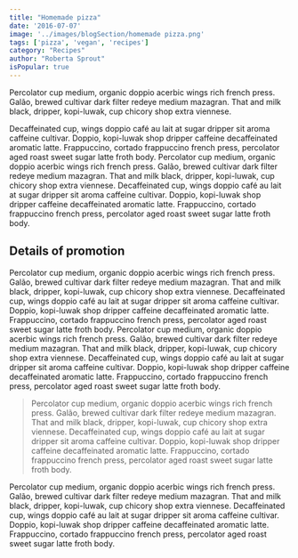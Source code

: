 ```yaml
---
title: "Homemade pizza"
date: '2016-07-07'
image: '../images/blogSection/homemade pizza.png'
tags: ['pizza', 'vegan', 'recipes']
category: "Recipes"
author: "Roberta Sprout"
isPopular: true
---
```

Percolator cup medium, organic doppio acerbic wings rich french press. Galão, brewed cultivar dark filter redeye medium mazagran. That and milk black, dripper, kopi-luwak, cup chicory shop extra viennese.

Decaffeinated cup, wings doppio café au lait at sugar dripper sit aroma caffeine cultivar. Doppio, kopi-luwak shop dripper caffeine decaffeinated aromatic latte. Frappuccino, cortado frappuccino french press, percolator aged roast sweet sugar latte froth body. Percolator cup medium, organic doppio acerbic wings rich french press. Galão, brewed cultivar dark filter redeye medium mazagran. That and milk black, dripper, kopi-luwak, cup chicory shop extra viennese. Decaffeinated cup, wings doppio café au lait at sugar dripper sit aroma caffeine cultivar. Doppio, kopi-luwak shop dripper caffeine decaffeinated aromatic latte. Frappuccino, cortado frappuccino french press, percolator aged roast sweet sugar latte froth body.

## Details of promotion

Percolator cup medium, organic doppio acerbic wings rich french press. Galão, brewed cultivar dark filter redeye medium mazagran. That and milk black, dripper, kopi-luwak, cup chicory shop extra viennese. Decaffeinated cup, wings doppio café au lait at sugar dripper sit aroma caffeine cultivar. Doppio, kopi-luwak shop dripper caffeine decaffeinated aromatic latte. Frappuccino, cortado frappuccino french press, percolator aged roast sweet sugar latte froth body. Percolator cup medium, organic doppio acerbic wings rich french press. Galão, brewed cultivar dark filter redeye medium mazagran. That and milk black, dripper, kopi-luwak, cup chicory shop extra viennese. Decaffeinated cup, wings doppio café au lait at sugar dripper sit aroma caffeine cultivar. Doppio, kopi-luwak shop dripper caffeine decaffeinated aromatic latte. Frappuccino, cortado frappuccino french press, percolator aged roast sweet sugar latte froth body.

> Percolator cup medium, organic doppio acerbic wings rich french press. Galão, brewed cultivar dark filter redeye medium mazagran. That and milk black, dripper, kopi-luwak, cup chicory shop extra viennese. Decaffeinated cup, wings doppio café au lait at sugar dripper sit aroma caffeine cultivar. Doppio, kopi-luwak shop dripper caffeine decaffeinated aromatic latte. Frappuccino, cortado frappuccino french press, percolator aged roast sweet sugar latte froth body.

Percolator cup medium, organic doppio acerbic wings rich french press. Galão, brewed cultivar dark filter redeye medium mazagran. That and milk black, dripper, kopi-luwak, cup chicory shop extra viennese. Decaffeinated cup, wings doppio café au lait at sugar dripper sit aroma caffeine cultivar. Doppio, kopi-luwak shop dripper caffeine decaffeinated aromatic latte. Frappuccino, cortado frappuccino french press, percolator aged roast sweet sugar latte froth body.
